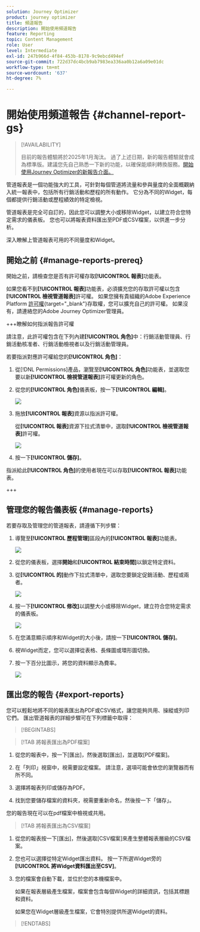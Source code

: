 ```yaml
---
solution: Journey Optimizer
product: journey optimizer
title: 頻道報告
description: 開始使用頻道報告
feature: Reporting
topic: Content Management
role: User
level: Intermediate
exl-id: 247b966d-4f84-453b-8178-9c9ebcd494ef
source-git-commit: 722d37dc4bcb9ab7983ea336aa0b12a6a09e01dc
workflow-type: tm+mt
source-wordcount: '637'
ht-degree: 7%

---
```


# 開始使用頻道報告 {#channel-report-gs}

>[!AVAILABILITY]
>
>目前的報告體驗將於2025年1月淘汰。 過了上述日期，新的報告體驗就會成為標準版。建議您先自己熟悉一下新的功能，以確保能順利轉換服務。[開始使用Journey Optimizer的新報告介面。](report-gs-cja.md)

管道報表是一個功能強大的工具，可針對每個管道將流量和參與量度的全面概觀納入統一報表中，包括所有行銷活動和歷程的所有動作。 它分為不同的Widget，每個都提供行銷活動或歷程績效的特定檢視。

管道報表是完全可自訂的，因此您可以調整大小或移除Widget，以建立符合您特定需求的儀表板。 您也可以將報表資料匯出至PDF或CSV檔案，以供進一步分析。

深入瞭解<!--[this page](channel-report.md)-->上管道報表可用的不同量度和Widget。

## 開始之前 {#manage-reports-prereq}

開始之前，請檢查您是否有許可權存取&#x200B;**[!UICONTROL 報表]**&#x200B;功能表。

如果您看不到&#x200B;**[!UICONTROL 報表]**&#x200B;功能表，必須擴充您的存取許可權以包含&#x200B;**[!UICONTROL 檢視管道報表]**&#x200B;許可權。 如果您擁有貴組織的Adobe Experience Platform [許可權](https://experienceleague.adobe.com/docs/experience-platform/access-control/home.html?lang=zh-Hant){target="_blank"}存取權，您可以擴充自己的許可權。 如果沒有，請連絡您的Adobe Journey Optimizer管理員。

+++瞭解如何指派報告許可權

請注意，此許可權包含在下列內建&#x200B;**[!UICONTROL 角色]**&#x200B;中：行銷活動管理員、行銷活動核准者、行銷活動檢視者以及行銷活動管理員。

若要指派對應許可權給您的&#x200B;**[!UICONTROL 角色]**：

1. 從[!DNL Permissions]產品，瀏覽至&#x200B;**[!UICONTROL 角色]**&#x200B;功能表，並選取您要以新&#x200B;**[!UICONTROL 檢視管道報表]**&#x200B;許可權更新的角色。

1. 從您的&#x200B;**[!UICONTROL 角色]**&#x200B;儀表板，按一下&#x200B;**[!UICONTROL 編輯]**。

   ![](assets/channel_permission_1.png)

1. 拖放&#x200B;**[!UICONTROL 報表]**&#x200B;資源以指派許可權。

   從&#x200B;**[!UICONTROL 報表]**&#x200B;資源下拉式清單中，選取&#x200B;**[!UICONTROL 檢視管道報表]**&#x200B;許可權。

   ![](assets/channel_permission_2.png)

1. 按一下&#x200B;**[!UICONTROL 儲存]**。

指派給此&#x200B;**[!UICONTROL 角色]**&#x200B;的使用者現在可以存取&#x200B;**[!UICONTROL 報表]**&#x200B;功能表。

+++

## 管理您的報告儀表板 {#manage-reports}

若要存取及管理您的管道報表，請遵循下列步驟：

1. 導覽至&#x200B;**[!UICONTROL 歷程管理]**&#x200B;區段內的&#x200B;**[!UICONTROL 報表]**&#x200B;功能表。

   ![](assets/channel_report_1.png)

1. 從您的儀表板，選擇&#x200B;**開始**&#x200B;和&#x200B;**[!UICONTROL 結束時間]**&#x200B;以鎖定特定資料。

1. 從&#x200B;**[!UICONTROL 的]**&#x200B;動作下拉式清單中，選取您要鎖定促銷活動、歷程或兩者。

   ![](assets/channel_report_2.png)

1. 按一下&#x200B;**[!UICONTROL 修改]**&#x200B;以調整大小或移除Widget，建立符合您特定需求的儀表板。

   ![](assets/channel_report_3.png)

1. 在您滿意顯示順序和Widget的大小後，請按一下&#x200B;**[!UICONTROL 儲存]**。

1. 視Widget而定，您可以選擇從表格、長條圖或環形圖切換。

1. 按一下百分比圖示，將您的資料顯示為費率。

   ![](assets/channel_report_4.png)

## 匯出您的報告 {#export-reports}

您可以輕鬆地將不同的報表匯出為PDF或CSV格式，讓您能夠共用、操縱或列印它們。 匯出管道報表的詳細步驟可在下列標籤中取得：

>[!BEGINTABS]

>[!TAB 將報表匯出為PDF檔案]

1. 從您的報表中，按一下[匯出]，然後選取[匯出]，並選取[PDF檔案]。**&#x200B;**&#x200B;**&#x200B;**

1. 在「列印」視窗中，視需要設定檔案。 請注意，選項可能會依您的瀏覽器而有所不同。

1. 選擇將報表列印或儲存為PDF。

1. 找到您要儲存檔案的資料夾，視需要重新命名，然後按一下「儲存」。

您的報告現在可以在pdf檔案中檢視或共用。

>[!TAB 將報表匯出為CSV檔案]

1. 從您的報表按一下[匯出]&#x200B;**&#x200B;**，然後選取[CSV檔案]&#x200B;**&#x200B;**&#x200B;來產生整體報表層級的CSV檔案。

1. 您也可以選擇從特定Widget匯出資料。 按一下所選Widget旁的&#x200B;**[!UICONTROL 將Widget資料匯出至CSV]**。

1. 您的檔案會自動下載，並位於您的本機檔案中。

   如果在報表層級產生檔案，檔案會包含每個Widget的詳細資訊，包括其標題和資料。

   如果您在Widget層級產生檔案，它會特別提供所選Widget的資料。

>[!ENDTABS]
